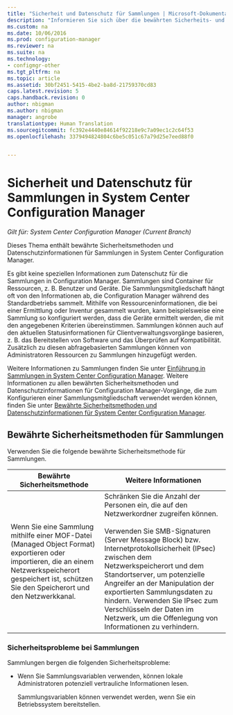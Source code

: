 ```yaml
---
title: "Sicherheit und Datenschutz für Sammlungen | Microsoft-Dokumentation"
description: "Informieren Sie sich über die bewährten Sicherheits- und Datenschutzmethoden für Sammlungen in System Center Configuration Manager."
ms.custom: na
ms.date: 10/06/2016
ms.prod: configuration-manager
ms.reviewer: na
ms.suite: na
ms.technology:
- configmgr-other
ms.tgt_pltfrm: na
ms.topic: article
ms.assetid: 30bf2451-5415-4be2-ba8d-21759370cd83
caps.latest.revision: 5
caps.handback.revision: 0
author: nbigman
ms.author: nbigman
manager: angrobe
translationtype: Human Translation
ms.sourcegitcommit: fc392e4440e84614f92218e9c7a09ec1c2c64f53
ms.openlocfilehash: 3379494824804c6be5c051c67a79d25e7eed88f0


---
```

# <a name="security-and-privacy-for-collections-in-system-center-configuration-manager"></a>Sicherheit und Datenschutz für Sammlungen in System Center Configuration Manager

*Gilt für: System Center Configuration Manager (Current Branch)*

Dieses Thema enthält bewährte Sicherheitsmethoden und Datenschutzinformationen für Sammlungen in System Center Configuration Manager.  

 Es gibt keine speziellen Informationen zum Datenschutz für die Sammlungen in Configuration Manager. Sammlungen sind Container für Ressourcen, z. B. Benutzer und Geräte. Die Sammlungsmitgliedschaft hängt oft von den Informationen ab, die Configuration Manager während des Standardbetriebs sammelt. Mithilfe von Ressourceninformationen, die bei einer Ermittlung oder Inventur gesammelt wurden, kann beispielsweise eine Sammlung so konfiguriert werden, dass die Geräte ermittelt werden, die mit den angegebenen Kriterien übereinstimmen. Sammlungen können auch auf den aktuellen Statusinformationen für Clientverwaltungsvorgänge basieren, z. B. das Bereitstellen von Software und das Überprüfen auf Kompatibilität. Zusätzlich zu diesen abfragebasierten Sammlungen können von Administratoren Ressourcen zu Sammlungen hinzugefügt werden.  

 Weitere Informationen zu Sammlungen finden Sie unter [Einführung in Sammlungen in System Center Configuration Manager](../../../../core/clients/manage/collections/introduction-to-collections.md). Weitere Informationen zu allen bewährten Sicherheitsmethoden und Datenschutzinformationen für Configuration Manager-Vorgänge, die zum Konfigurieren einer Sammlungsmitgliedschaft verwendet werden können, finden Sie unter [Bewährte Sicherheitsmethoden und Datenschutzinformationen für System Center Configuration Manager](../../../../core/plan-design/security/security-best-practices-and-privacy-information.md).  

## <a name="security-best-practices-for-collections"></a>Bewährte Sicherheitsmethoden für Sammlungen  
 Verwenden Sie die folgende bewährte Sicherheitsmethode für Sammlungen.  

|Bewährte Sicherheitsmethode|Weitere Informationen|  
|----------------------------|----------------------|  
|Wenn Sie eine Sammlung mithilfe einer MOF-Datei (Managed Object Format) exportieren oder importieren, die an einem Netzwerkspeicherort gespeichert ist, schützen Sie den Speicherort und den Netzwerkkanal.|Schränken Sie die Anzahl der Personen ein, die auf den Netzwerkordner zugreifen können.<br /><br /> Verwenden Sie SMB-Signaturen (Server Message Block) bzw. Internetprotokollsicherheit (IPsec) zwischen dem Netzwerkspeicherort und dem Standortserver, um potenzielle Angreifer an der Manipulation der exportierten Sammlungsdaten zu hindern. Verwenden Sie IPsec zum Verschlüsseln der Daten im Netzwerk, um die Offenlegung von Informationen zu verhindern.|  

### <a name="security-issues-for-collections"></a>Sicherheitsprobleme bei Sammlungen  
 Sammlungen bergen die folgenden Sicherheitsprobleme:  

-   Wenn Sie Sammlungsvariablen verwenden, können lokale Administratoren potenziell vertrauliche Informationen lesen.  

     Sammlungsvariablen können verwendet werden, wenn Sie ein Betriebssystem bereitstellen.  



<!--HONumber=Dec16_HO3-->


